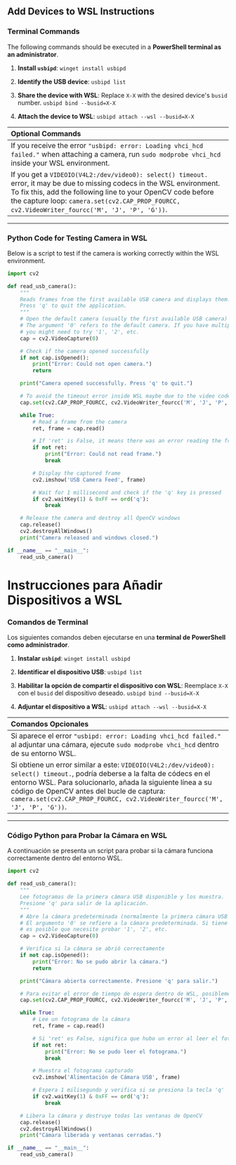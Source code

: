## Add Devices to WSL Instructions

### Terminal Commands

The following commands should be executed in a **PowerShell terminal as an administrator**.

1.  **Install `usbipd`**:
    `winget install usbipd`

2.  **Identify the USB device**:
    `usbipd list`

3.  **Share the device with WSL**:
    Replace `X-X` with the desired device's `busid` number.
    `usbipd bind --busid=X-X`

4.  **Attach the device to WSL**:
    `usbipd attach --wsl --busid=X-X`

| Optional Commands |
| :--- |
| If you receive the error `"usbipd: error: Loading vhci_hcd failed."` when attaching a camera, run `sudo modprobe vhci_hcd` inside your WSL environment. |
| If you get a `VIDEOIO(V4L2:/dev/video0): select() timeout.` error, it may be due to missing codecs in the WSL environment. To fix this, add the following line to your OpenCV code before the capture loop: `camera.set(cv2.CAP_PROP_FOURCC, cv2.VideoWriter_fourcc('M', 'J', 'P', 'G'))`. |

-----

### Python Code for Testing Camera in WSL

Below is a script to test if the camera is working correctly within the WSL environment.

```python
import cv2

def read_usb_camera():
    """
    Reads frames from the first available USB camera and displays them.
    Press 'q' to quit the application.
    """
    # Open the default camera (usually the first available USB camera)
    # The argument '0' refers to the default camera. If you have multiple cameras,
    # you might need to try '1', '2', etc.
    cap = cv2.VideoCapture(0)

    # Check if the camera opened successfully
    if not cap.isOpened():
        print("Error: Could not open camera.")
        return

    print("Camera opened successfully. Press 'q' to quit.")

    # To avoid the timeout error inside WSL maybe due to the video codecs
    cap.set(cv2.CAP_PROP_FOURCC, cv2.VideoWriter_fourcc('M', 'J', 'P', 'G'))

    while True:
        # Read a frame from the camera
        ret, frame = cap.read()

        # If 'ret' is False, it means there was an error reading the frame
        if not ret:
            print("Error: Could not read frame.")
            break

        # Display the captured frame
        cv2.imshow('USB Camera Feed', frame)

        # Wait for 1 millisecond and check if the 'q' key is pressed
        if cv2.waitKey(1) & 0xFF == ord('q'):
            break

    # Release the camera and destroy all OpenCV windows
    cap.release()
    cv2.destroyAllWindows()
    print("Camera released and windows closed.")

if __name__ == "__main__":
    read_usb_camera()

```

# Instrucciones para Añadir Dispositivos a WSL

### Comandos de Terminal

Los siguientes comandos deben ejecutarse en una **terminal de PowerShell como administrador**.

1.  **Instalar `usbipd`**:
    `winget install usbipd`

2.  **Identificar el dispositivo USB**:
    `usbipd list`

3.  **Habilitar la opción de compartir el dispositivo con WSL**:
    Reemplace `X-X` con el `busid` del dispositivo deseado.
    `usbipd bind --busid=X-X`

4.  **Adjuntar el dispositivo a WSL**:
    `usbipd attach --wsl --busid=X-X`

| **Comandos Opcionales** |
| :--- |
| Si aparece el error `"usbipd: error: Loading vhci_hcd failed."` al adjuntar una cámara, ejecute `sudo modprobe vhci_hcd` dentro de su entorno WSL. |
| Si obtiene un error similar a este: `VIDEOIO(V4L2:/dev/video0): select() timeout.`, podría deberse a la falta de códecs en el entorno WSL. Para solucionarlo, añada la siguiente línea a su código de OpenCV antes del bucle de captura: `camera.set(cv2.CAP_PROP_FOURCC, cv2.VideoWriter_fourcc('M', 'J', 'P', 'G'))`. |

-----

### Código Python para Probar la Cámara en WSL

A continuación se presenta un script para probar si la cámara funciona correctamente dentro del entorno WSL.

```python
import cv2

def read_usb_camera():
    """
    Lee fotogramas de la primera cámara USB disponible y los muestra.
    Presione 'q' para salir de la aplicación.
    """
    # Abre la cámara predeterminada (normalmente la primera cámara USB disponible)
    # El argumento '0' se refiere a la cámara predeterminada. Si tiene varias cámaras,
    # es posible que necesite probar '1', '2', etc.
    cap = cv2.VideoCapture(0)

    # Verifica si la cámara se abrió correctamente
    if not cap.isOpened():
        print("Error: No se pudo abrir la cámara.")
        return

    print("Cámara abierta correctamente. Presione 'q' para salir.")

    # Para evitar el error de tiempo de espera dentro de WSL, posiblemente debido a los códecs de video
    cap.set(cv2.CAP_PROP_FOURCC, cv2.VideoWriter_fourcc('M', 'J', 'P', 'G'))

    while True:
        # Lee un fotograma de la cámara
        ret, frame = cap.read()

        # Si 'ret' es False, significa que hubo un error al leer el fotograma
        if not ret:
            print("Error: No se pudo leer el fotograma.")
            break

        # Muestra el fotograma capturado
        cv2.imshow('Alimentación de Cámara USB', frame)

        # Espera 1 milisegundo y verifica si se presiona la tecla 'q'
        if cv2.waitKey(1) & 0xFF == ord('q'):
            break

    # Libera la cámara y destruye todas las ventanas de OpenCV
    cap.release()
    cv2.destroyAllWindows()
    print("Cámara liberada y ventanas cerradas.")

if __name__ == "__main__":
    read_usb_camera()

```